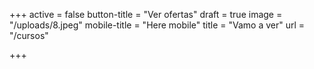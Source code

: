+++
active = false
button-title = "Ver ofertas"
draft = true
image = "/uploads/8.jpeg"
mobile-title = "Here mobile"
title = "Vamo a ver"
url = "/cursos"

+++
